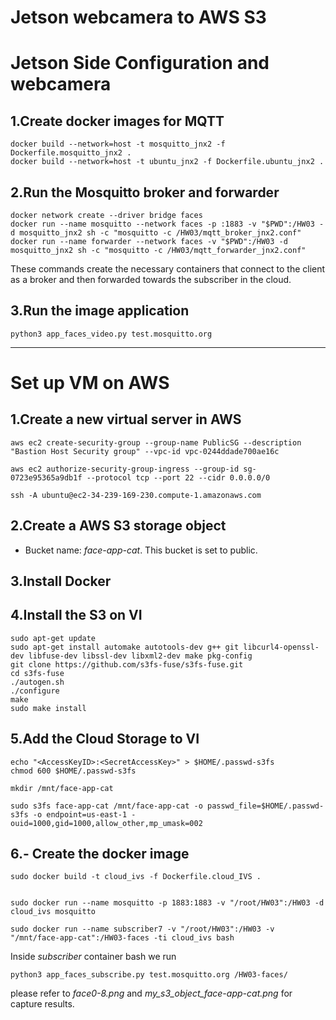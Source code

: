 # Jetson webcamera to AWS S3


# Jetson Side Configuration and webcamera
## 1.Create docker images for MQTT

```
docker build --network=host -t mosquitto_jnx2 -f Dockerfile.mosquitto_jnx2 .
docker build --network=host -t ubuntu_jnx2 -f Dockerfile.ubuntu_jnx2 .
```

## 2.Run the Mosquitto broker and forwarder
```
docker network create --driver bridge faces
docker run --name mosquitto --network faces -p :1883 -v "$PWD":/HW03 -d mosquitto_jnx2 sh -c "mosquitto -c /HW03/mqtt_broker_jnx2.conf"
docker run --name forwarder --network faces -v "$PWD":/HW03 -d mosquitto_jnx2 sh -c "mosquitto -c /HW03/mqtt_forwarder_jnx2.conf"
```
These commands create the necessary containers that connect to the client as a broker and then forwarded towards the subscriber in the cloud.

## 3.Run the image application

```
python3 app_faces_video.py test.mosquitto.org
``` 
___

# Set up VM on AWS

## 1.Create a new virtual server in AWS
```
aws ec2 create-security-group --group-name PublicSG --description "Bastion Host Security group" --vpc-id vpc-0244ddade700ae16c

aws ec2 authorize-security-group-ingress --group-id sg-0723e95365a9db1f --protocol tcp --port 22 --cidr 0.0.0.0/0

ssh -A ubuntu@ec2-34-239-169-230.compute-1.amazonaws.com

```

## 2.Create a AWS S3 storage object 

* Bucket name: _face-app-cat_. This bucket is set to public.

## 3.Install Docker 

## 4.Install the S3 on VI

```
sudo apt-get update
sudo apt-get install automake autotools-dev g++ git libcurl4-openssl-dev libfuse-dev libssl-dev libxml2-dev make pkg-config
git clone https://github.com/s3fs-fuse/s3fs-fuse.git
cd s3fs-fuse
./autogen.sh
./configure
make
sudo make install
```

## 5.Add the Cloud Storage to VI

```
echo "<AccessKeyID>:<SecretAccessKey>" > $HOME/.passwd-s3fs
chmod 600 $HOME/.passwd-s3fs
```

```
mkdir /mnt/face-app-cat

sudo s3fs face-app-cat /mnt/face-app-cat -o passwd_file=$HOME/.passwd-s3fs -o endpoint=us-east-1 -ouid=1000,gid=1000,allow_other,mp_umask=002

```

## 6.- Create the docker image
 
```
sudo docker build -t cloud_ivs -f Dockerfile.cloud_IVS .


sudo docker run --name mosquitto -p 1883:1883 -v "/root/HW03":/HW03 -d cloud_ivs mosquitto

sudo docker run --name subscriber7 -v "/root/HW03":/HW03 -v "/mnt/face-app-cat":/HW03-faces -ti cloud_ivs bash
```
Inside _subscriber_ container bash we run

```
python3 app_faces_subscribe.py test.mosquitto.org /HW03-faces/

```

please refer to _face0-8.png_ and _my_s3_object_face-app-cat.png_ for capture results.
